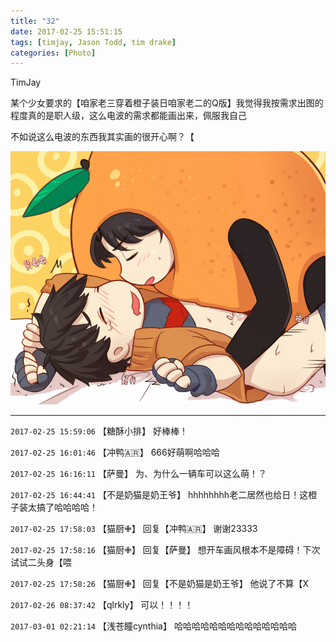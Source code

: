 ```yaml
---
title: "32"
date: 2017-02-25 15:51:15
tags: [timjay, Jason Todd, tim drake]
categories: [Photo]
---
```


<p>TimJay</p> 
<p>某个少女要求的【咱家老三穿着橙子装日咱家老二的Q版】我觉得我按需求出图的程度真的是职人级，这么电波的需求都能画出来，佩服我自己</p> 
<p>不如说这么电波的东西我其实画的很开心啊？【&nbsp;<br /></p>

![](https://raw.githubusercontent.com/alicewish/meowchain247/master/img_cVZNdzJtQk9JV2NsQW5UL3FnVFp5MHUxdERyZFFwZkJOdDJEL2VzdldNWXZhajE3NzJnQXlRPT0.jpg)

---

`2017-02-25 15:59:06` 【糖酥小排】 好棒棒！

`2017-02-25 16:01:46` 【冲鸭🇦🇷】 666好萌啊哈哈哈

`2017-02-25 16:16:11` 【萨曼】 为、为什么一辆车可以这么萌！？

`2017-02-25 16:44:41` 【不是奶猫是奶王爷】 hhhhhhhh老二居然也给日！这橙子装太搞了哈哈哈哈！

`2017-02-25 17:58:03` 【猫厨✙】 回复【冲鸭🇦🇷】 谢谢23333

`2017-02-25 17:58:16` 【猫厨✙】 回复【萨曼】 想开车画风根本不是障碍！下次试试二头身【喂

`2017-02-25 17:58:26` 【猫厨✙】 回复【不是奶猫是奶王爷】 他说了不算【X

`2017-02-26 08:37:42` 【qlrkly】 可以！！！！

`2017-03-01 02:21:14` 【浅苍瞳cynthia】 哈哈哈哈哈哈哈哈哈哈哈哈哈哈
